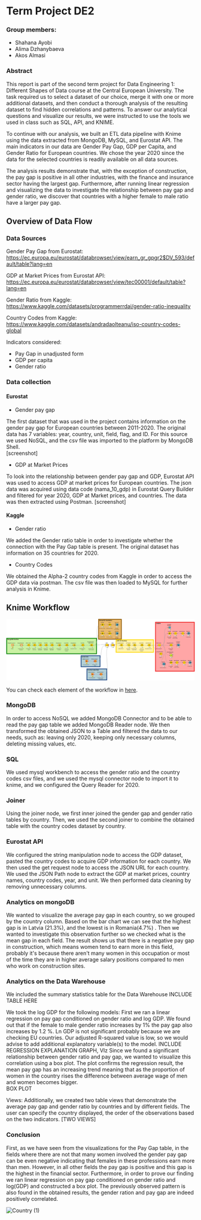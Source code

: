 # Term Project DE2
### Group members: ###
 - Shahana Ayobi
 - Alima Dzhanybaeva
 - Akos Almasi


### Abstract ###
This report is part of the second term project for Data Engineering 1: Different Shapes of Data course at the Central European University. The task required us to select a dataset of our choice, merge it with one or more additional datasets, and then conduct a thorough analysis of the resulting dataset to find hidden correlations and patterns. To answer our analytical questions and visualize our results, we were instructed to use the tools we used in class such as SQL, API, and KNIME.

To continue with our analysis, we built an ETL data pipeline with Knime using the data extracted from MongoDB, MySQL, and Eurostat API. The main indicators in our data are Gender Pay Gap, GDP per Capita, and Gender Ratio for European countries. We chose the year 2020 since the data for the selected countries is readily available on all data sources.

The analysis results demonstrate that, with the exception of construction, the pay gap is positive in all other industries, with the finance and insurance sector having the largest gap. Furthermore, after running linear regression and visualizing the data to investigate the relationship between pay gap and gender ratio, we discover that countries with a higher female to male ratio have a larger pay gap.




## Overview of Data Flow ##
### Data Sources ###
Gender Pay Gap from Eurostat: https://ec.europa.eu/eurostat/databrowser/view/earn_gr_gpgr2$DV_593/default/table?lang=en

GDP at Market Prices from Eurostat API: https://ec.europa.eu/eurostat/databrowser/view/tec00001/default/table?lang=en

Gender Ratio from Kaggle: https://www.kaggle.com/datasets/programmerrdai/gender-ratio-inequality

Country Codes from Kaggle: https://www.kaggle.com/datasets/andradaolteanu/iso-country-codes-global

Indicators considered:
- Pay Gap in unadjusted form
- GDP per capita
- Gender ratio

### Data collection ###
#### Eurostat ####
- Gender pay gap

The first dataset that was used in the project contains information on the gender pay gap for European countries between 2011-2020. The original data has 7 variables: year, country, unit, field, flag, and ID. For this source we used NoSQL, and the csv file was imported to the platform by MongoDB Shell.    
[screenshot]

- GDP at Market Prices

To look into the relationship between gender pay gap and GDP, Eurostat API was used to access GDP at market prices for European countries. The json data was acquired using data code (nama_10_gdp) in Eurostat Query Builder and filtered for year 2020, GDP at Market prices, and countries.  The data was then extracted using Postman.
[screenshot]
#### Kaggle ####
- Gender ratio

We added the Gender ratio table in order to investigate whether the connection with the Pay Gap table is present. The original dataset has information on 35 countries for 2020. 

- Country Codes

We obtained the Alpha-2 country codes from Kaggle in order to access the GDP data via postman. The csv file was then loaded to MySQL for further analysis in Knime.

## Knime Workflow ##

![Knime Workflow](https://github.com/akos-almasi/Term2/blob/main/pics/knime.png)

You can check each element of the workflow in [here](https://github.com/akos-almasi/Term2/tree/main/pics).
### MongoDB ###
In order to access NoSQL we added MongoDB Connector and to be able to read the pay gap table we added MongoDB Reader node. We then transformed the obtained JSON to a Table and filtered the data to our needs, such as: leaving only 2020, keeping only necessary columns, deleting missing values, etc. 
### SQL ###
We used mysql workbench to access the gender ratio and the country codes csv files, and we used the mysql connector node to import it to knime, and we configured the Query Reader for 2020.  
### Joiner ###
Using the joiner node, we first inner joined the gender gap and gender ratio tables by country. Then, we used the second joiner to combine the obtained table with the country codes dataset by country.
### Eurostat API ###
We configured the string manipulation node to access the GDP dataset, pasted the country codes to acquire GDP information for each country. We then used the get request node to access the JSON URL for each country.  We used the JSON Path node to extract the GDP at market prices, country names, country codes, year, and unit. We then performed data cleaning by removing unnecessary columns.

### Analytics on mongoDB ###
We wanted to visualize the average pay gap in each country, so we grouped by the country column. Based on the bar chart we can see that the highest gap is in Latvia (21.3%), and the lowest is in Romania(4.7%) . 
Then we wanted to investigate this observation further so we checked what is the mean gap in each field. The result shows us that there is a negative pay gap in construction, which means women tend to earn more in this field, probably it's because there aren't many women in this occupation or most of the time they are in higher average salary positions compared to men who work on construction sites.

### Analytics on the Data Warehouse ###
We included the summary statistics table for the Data Warehouse
INCLUDE TABLE HERE

We took the log GDP for the following models:
First we ran a linear regression on pay gap conditioned on gender ratio and log GDP. We found out that if the female to male gender ratio increases by 1% the pay gap also increases by 1.2 %. Ln GDP is not significant probably because we are checking EU countries. Our adjusted R-squared value is low, so we would advise to add additional explanatory variable(s) to the model. 
INCLUDE REGRESSION EXPLANATION GRAPH, VIz
Since we found a significant relationship between gender ratio and pay gap, we wanted to visualize this correlation using a box plot. The plot confirms the regression result, the mean pay gap has an increasing trend meaning that as the proportion of women in the country rises the difference between average wage of men and women becomes bigger.  
BOX PLOT

Views:
Additionally, we created two table views that demonstrate the average pay gap and gender ratio by countries and by different fields. The user can specify the country displayed, the order of the observations based on the two indicators.
[TWO VIEWS]

### Conclusion ###

First, as we have seen from the visualizations for the Pay Gap table, in the fields where there are not that many women involved the gender pay gap can be even negative indicating that females in these professions earn more than men. However, in all other fields the pay gap is positive and this gap is the highest in the financial sector. Furthermore, in order to prove our finding we ran linear regression on pay gap conditioned on gender ratio and log(GDP) and constructed a box plot. The previously observed pattern is also found in the obtained results, the gender ration and pay gap are indeed positively correlated. 





![Country (1)](https://user-images.githubusercontent.com/113236007/206479158-5c7a9dd0-5376-4134-93e9-5b5270571c1a.png)








